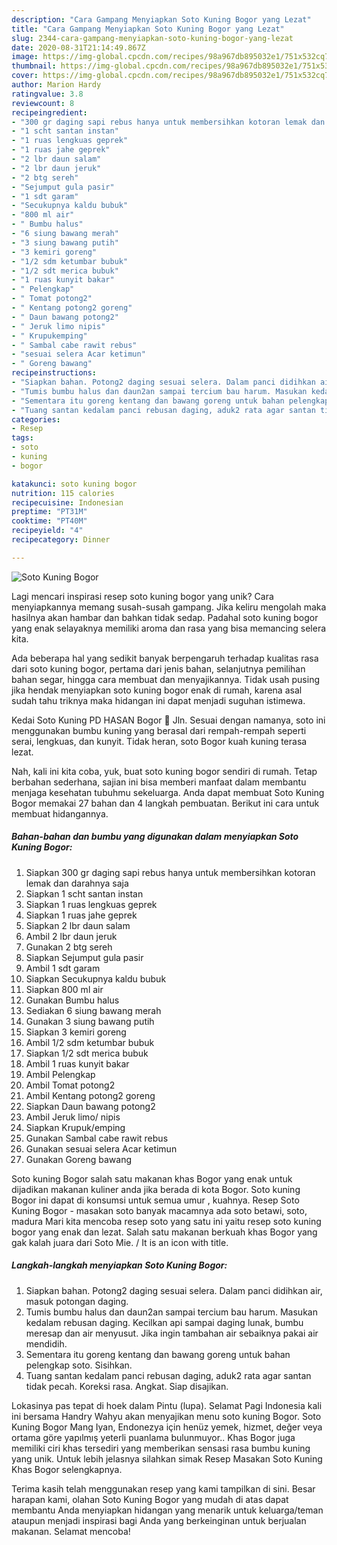 ```yaml
---
description: "Cara Gampang Menyiapkan Soto Kuning Bogor yang Lezat"
title: "Cara Gampang Menyiapkan Soto Kuning Bogor yang Lezat"
slug: 2344-cara-gampang-menyiapkan-soto-kuning-bogor-yang-lezat
date: 2020-08-31T21:14:49.867Z
image: https://img-global.cpcdn.com/recipes/98a967db895032e1/751x532cq70/soto-kuning-bogor-foto-resep-utama.jpg
thumbnail: https://img-global.cpcdn.com/recipes/98a967db895032e1/751x532cq70/soto-kuning-bogor-foto-resep-utama.jpg
cover: https://img-global.cpcdn.com/recipes/98a967db895032e1/751x532cq70/soto-kuning-bogor-foto-resep-utama.jpg
author: Marion Hardy
ratingvalue: 3.8
reviewcount: 8
recipeingredient:
- "300 gr daging sapi rebus hanya untuk membersihkan kotoran lemak dan darahnya saja"
- "1 scht santan instan"
- "1 ruas lengkuas geprek"
- "1 ruas jahe geprek"
- "2 lbr daun salam"
- "2 lbr daun jeruk"
- "2 btg sereh"
- "Sejumput gula pasir"
- "1 sdt garam"
- "Secukupnya kaldu bubuk"
- "800 ml air"
- " Bumbu halus"
- "6 siung bawang merah"
- "3 siung bawang putih"
- "3 kemiri goreng"
- "1/2 sdm ketumbar bubuk"
- "1/2 sdt merica bubuk"
- "1 ruas kunyit bakar"
- " Pelengkap"
- " Tomat potong2"
- " Kentang potong2 goreng"
- " Daun bawang potong2"
- " Jeruk limo nipis"
- " Krupukemping"
- " Sambal cabe rawit rebus"
- "sesuai selera Acar ketimun"
- " Goreng bawang"
recipeinstructions:
- "Siapkan bahan. Potong2 daging sesuai selera. Dalam panci didihkan air, masuk potongan daging."
- "Tumis bumbu halus dan daun2an sampai tercium bau harum. Masukan kedalam rebusan daging. Kecilkan api sampai daging lunak, bumbu meresap dan air menyusut. Jika ingin tambahan air sebaiknya pakai air mendidih."
- "Sementara itu goreng kentang dan bawang goreng untuk bahan pelengkap soto. Sisihkan."
- "Tuang santan kedalam panci rebusan daging, aduk2 rata agar santan tidak pecah. Koreksi rasa. Angkat. Siap disajikan."
categories:
- Resep
tags:
- soto
- kuning
- bogor

katakunci: soto kuning bogor 
nutrition: 115 calories
recipecuisine: Indonesian
preptime: "PT31M"
cooktime: "PT40M"
recipeyield: "4"
recipecategory: Dinner

---
```



![Soto Kuning Bogor](https://img-global.cpcdn.com/recipes/98a967db895032e1/751x532cq70/soto-kuning-bogor-foto-resep-utama.jpg)

Lagi mencari inspirasi resep soto kuning bogor yang unik? Cara menyiapkannya memang susah-susah gampang. Jika keliru mengolah maka hasilnya akan hambar dan bahkan tidak sedap. Padahal soto kuning bogor yang enak selayaknya memiliki aroma dan rasa yang bisa memancing selera kita.

Ada beberapa hal yang sedikit banyak berpengaruh terhadap kualitas rasa dari soto kuning bogor, pertama dari jenis bahan, selanjutnya pemilihan bahan segar, hingga cara membuat dan menyajikannya. Tidak usah pusing jika hendak menyiapkan soto kuning bogor enak di rumah, karena asal sudah tahu triknya maka hidangan ini dapat menjadi suguhan istimewa.

Kedai Soto Kuning PD HASAN Bogor 📍 Jln. Sesuai dengan namanya, soto ini menggunakan bumbu kuning yang berasal dari rempah-rempah seperti serai, lengkuas, dan kunyit. Tidak heran, soto Bogor kuah kuning terasa lezat.


Nah, kali ini kita coba, yuk, buat soto kuning bogor sendiri di rumah. Tetap berbahan sederhana, sajian ini bisa memberi manfaat dalam membantu menjaga kesehatan tubuhmu sekeluarga. Anda dapat membuat Soto Kuning Bogor memakai 27 bahan dan 4 langkah pembuatan. Berikut ini cara untuk membuat hidangannya.

<!--inarticleads1-->

##### Bahan-bahan dan bumbu yang digunakan dalam menyiapkan Soto Kuning Bogor:

1. Siapkan 300 gr daging sapi rebus hanya untuk membersihkan kotoran lemak dan darahnya saja
1. Siapkan 1 scht santan instan
1. Siapkan 1 ruas lengkuas geprek
1. Siapkan 1 ruas jahe geprek
1. Siapkan 2 lbr daun salam
1. Ambil 2 lbr daun jeruk
1. Gunakan 2 btg sereh
1. Siapkan Sejumput gula pasir
1. Ambil 1 sdt garam
1. Siapkan Secukupnya kaldu bubuk
1. Siapkan 800 ml air
1. Gunakan  Bumbu halus
1. Sediakan 6 siung bawang merah
1. Gunakan 3 siung bawang putih
1. Siapkan 3 kemiri goreng
1. Ambil 1/2 sdm ketumbar bubuk
1. Siapkan 1/2 sdt merica bubuk
1. Ambil 1 ruas kunyit bakar
1. Ambil  Pelengkap
1. Ambil  Tomat potong2
1. Ambil  Kentang potong2 goreng
1. Siapkan  Daun bawang potong2
1. Ambil  Jeruk limo/ nipis
1. Siapkan  Krupuk/emping
1. Gunakan  Sambal cabe rawit rebus
1. Gunakan sesuai selera Acar ketimun
1. Gunakan  Goreng bawang


Soto kuning Bogor salah satu makanan khas Bogor yang enak untuk dijadikan makanan kuliner anda jika berada di kota Bogor. Soto kuning Bogor ini dapat di konsumsi untuk semua umur , kuahnya. Resep Soto Kuning Bogor - masakan soto banyak macamnya ada soto betawi, soto, madura Mari kita mencoba resep soto yang satu ini yaitu resep soto kuning bogor yang enak dan lezat. Salah satu makanan berkuah khas Bogor yang gak kalah juara dari Soto Mie. / It is an icon with title. 

<!--inarticleads2-->

##### Langkah-langkah menyiapkan Soto Kuning Bogor:

1. Siapkan bahan. Potong2 daging sesuai selera. Dalam panci didihkan air, masuk potongan daging.
1. Tumis bumbu halus dan daun2an sampai tercium bau harum. Masukan kedalam rebusan daging. Kecilkan api sampai daging lunak, bumbu meresap dan air menyusut. Jika ingin tambahan air sebaiknya pakai air mendidih.
1. Sementara itu goreng kentang dan bawang goreng untuk bahan pelengkap soto. Sisihkan.
1. Tuang santan kedalam panci rebusan daging, aduk2 rata agar santan tidak pecah. Koreksi rasa. Angkat. Siap disajikan.


Lokasinya pas tepat di hoek dalam Pintu (lupa). Selamat Pagi Indonesia kali ini bersama Handry Wahyu akan menyajikan menu soto kuning Bogor. Soto Kuning Bogor Mang Iyan, Endonezya için henüz yemek, hizmet, değer veya ortama göre yapılmış yeterli puanlama bulunmuyor.. Khas Bogor juga memiliki ciri khas tersediri yang memberikan sensasi rasa bumbu kuning yang unik. Untuk lebih jelasnya silahkan simak Resep Masakan Soto Kuning Khas Bogor selengkapnya. 

Terima kasih telah menggunakan resep yang kami tampilkan di sini. Besar harapan kami, olahan Soto Kuning Bogor yang mudah di atas dapat membantu Anda menyiapkan hidangan yang menarik untuk keluarga/teman ataupun menjadi inspirasi bagi Anda yang berkeinginan untuk berjualan makanan. Selamat mencoba!

